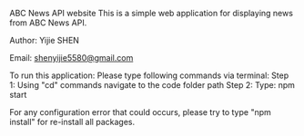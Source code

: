 ABC News API website
    This is a simple web application for displaying news from ABC News API.

Author: Yijie SHEN

Email: shenyijie5580@gmail.com

To run this application:
  Please type following commands via terminal:
    Step 1: Using "cd" commands navigate to the code folder path
    Step 2: Type: npm start

  For any configuration error that could occurs, please try to type "npm install" for re-install all packages.
